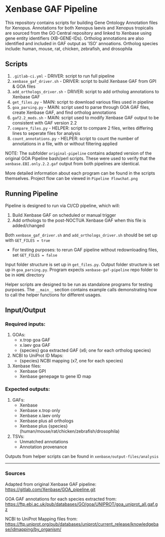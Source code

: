 # Xenbase GAF Pipeline
This repository contains scripts for building Gene Ontology Annotation files for Xenopus. Annotations for both Xenopus laevis and Xenopus tropicalis are sourced from the GO Central repository and linked to Xenbase using gene entity identifiers (XB-GENE-IDs). Ortholog annotations are also identified and included in GAF output as 'ISO' annoations. Ortholog species include: human, mouse, rat, chicken, zebrafish, and drosophila

## Scripts
1. `.gitlab-ci.yml`           - DRIVER: script to run full pipeline
2. `xenbase_gaf_driver.sh`    - DRIVER: script to build Xenbase GAF from GPI & GOA files
3. `add_orthologs_driver.sh`  - DRIVER: script to add ortholog annotations to Xenbase GAF
4. `get_files.py`             - MAIN: script to download various files used in pipeline
5. `goa_parsing.py`           - MAIN: script used to parse through GOA GAF files, create Xenbase GAF, and find ortholog annotations
6. `gaf2.2_mods.sh`           - MAIN: script used to modify Xenbase GAF output to be consistent with GAF version 2.2
7. `compare_files.py`         - HELPER: script to compare 2 files, writes differing lines to seperate files for analysis
8. `count_annotations.py`     - HELPER: script to count the number of annotations in a file, with or without filtering applied

NOTE: The subfolder `original-pipeline` contains adapted version of the original GOA Pipeline bash/perl scripts. These were used to verify that the `xenbase.EBI.only.2.2.gaf` output from both pipelines are identical.

More detailed information about each program can be found in the scripts themselves. Project flow can be viewed in `Pipeline Flowchat.png`

## Running Pipeline
Pipeline is designed to run via CI/CD pipeline, which will:  
1. Build Xenbase GAF on scheduled or manual trigger
2. Add orthologs to the post-NOCTUA Xenbase GAF when this file is added/changed

Both `xenbase_gaf_driver.sh` and `add_orthologs_driver.sh` should be set up with `GET_FILES = true`
- For testing purposes: to rerun GAF pipeline without redownloading files, set `GET_FILES = false ` 

Input folder structure is set up in `get_files.py`. Output folder structure is set up in `goa_parsing.py`. Program expects `xenbase-gaf-pipeline` repo folder to be in `HOME` directory  

Helper scripts are designed to be run as standalone programs for testing purposes. The `__main__` section contains example calls demonstrating how to call the helper functions for different usages.

## Input/Output

### Required inputs:
1. GOAs:
    - x.trop goa GAF
    - x.laev goa GAF
    - {species} goa extracted GAF (x6; one for each ortholog species)
2. NCBI to UniProt ID Maps:
    - {species} NCBI mapping (x7, one for each species)
3. Xenbase files:
    - Xenbase GPI
    - Xenbase genepage to gene ID map

### Expected outputs:
1. GAFs:
    - Xenbase
    - Xenbase x.trop only
    - Xenbase x.laev only
    - Xenbase plus all orthologs
    - Xenbase plus {species} (human/mouse/rat/chicken/zebrafish/drosophila)
2. TSVs:
    - Unmatched annotations
    - Annotation provenance

Outputs from helper scripts can be found in `xenbase/output-files/analysis`

---
### Sources

Adapted from original Xenbase GAF pipeline:
https://gitlab.com/Xenbase/GOA_pipeline.git

GOA GAF annotations for each species extracted from:
https://ftp.ebi.ac.uk/pub/databases/GO/goa/UNIPROT/goa_uniprot_all.gaf.gz

NCBI to UniProt Mapping files from:
https://ftp.uniprot.org/pub/databases/uniprot/current_release/knowledgebase/idmapping/by_organism/